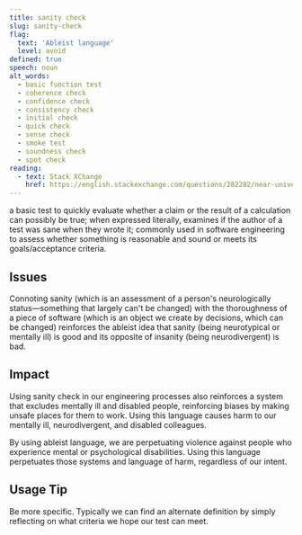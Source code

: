 ```yaml
---
title: sanity check
slug: sanity-check
flag:
  text: 'Ableist language'
  level: avoid
defined: true
speech: noun
alt_words:
  - basic function test
  - coherence check
  - confidence check
  - consistency check
  - initial check
  - quick check
  - sense check
  - smoke test
  - soundness check
  - spot check
reading:
  - text: Stack XChange
    href: https://english.stackexchange.com/questions/282282/near-universally-applicable-alternative-to-sanity-check
---
```


 a basic test to quickly evaluate whether a claim or the result of a calculation can possibly be true; when expressed literally, examines if the author of a test was sane when they wrote it; commonly used in software engineering to assess whether something is reasonable and sound or meets its goals/acceptance criteria.

## Issues

Connoting sanity (which is an assessment of a person's neurologically status—something that largely can't be changed) with the thoroughness of a piece of software (which is an object we create by decisions, which can be changed) reinforces the ableist idea that sanity (being neurotypical or mentally ill) is good and its opposite of insanity (being neurodivergent) is bad.

## Impact

Using sanity check in our engineering processes also reinforces a system that excludes mentally ill and disabled people, reinforcing biases by making unsafe places for them to work. Using this language causes harm to our mentally ill, neurodivergent, and disabled colleagues.

By using ableist language, we are perpetuating violence against people who experience mental or psychological disabilities. Using this language perpetuates those systems and language of harm, regardless of our intent.

## Usage Tip

Be more specific. Typically we can find an alternate definition by simply reflecting on what criteria we hope our test can meet.
